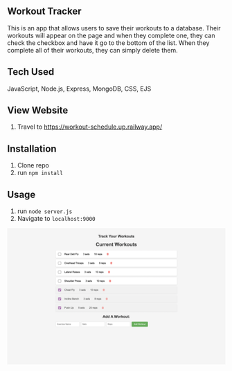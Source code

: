 ## Workout Tracker
This is an app that allows users to save their workouts to a database. Their workouts will appear on the page and when they complete one, they can check the checkbox and have it go to the bottom of the list. When they complete all of their workouts, they can simply delete them.

## Tech Used
JavaScript, Node.js, Express, MongoDB, CSS, EJS

## View Website
1. Travel to https://workout-schedule.up.railway.app/

## Installation

1. Clone repo
2. run `npm install`

## Usage

1. run `node server.js`
2. Navigate to `localhost:9000`

![Alt text](<public/img/website.png>)

